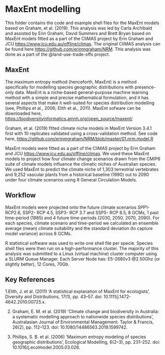 # MaxEnt modelling
This folder contains the code and example shell files for the MaxEnt models based on Graham, et al. (2019). This analysis was led by Carla Archibald and assisted by Erin Graham, David Summers and Brett Bryan based on MaxEnt models fitted as a part of the CliMAS project by Erin Graham and JCU https://www.jcu.edu.au/offline/climas. The original CliMAS analysis can be found here https://github.com/erinmgraham/NRM. This analysis was done as a part of the @land-use-trade-offs project.

## MaxEnt
The maximum entropy method (henceforth, MaxEnt) is a method specifically for modelling species geographic distributions with presence-only data. MaxEnt is a niche-based general-purpose machine learning method with a simple and precise mathematical formulation, and it has several aspects that make it well-suited for species distribution modelling (see, Phillips et al., 2006; Elith et al., 2011). MaxEnt sofware can be downloaded here, https://biodiversityinformatics.amnh.org/open_source/maxent/

Graham, et al. (2019) fitted climate niche models in MaxEnt Version 3.4.1 first with 10 replicates validated using a cross-validation method. See code here, https://github.com/erinmgraham/NRM/blob/master/01.nrm.model.R 

MaxEnt models were fitted as a part of the CliMAS project by Erin Graham and JCU https://www.jcu.edu.au/offline/climas. We used these MaxEnt models to project how four climate change scenarios drawn from the CMIP6 suite of climate models influence the climatic niches of Australian species. We used MaxEnt to predict the climate niche of 1,303 terrestrial vertebrates and 9,252 vascular plants from a historical baseline (1990) out to 2090 under four climate scenarios using 8 General Circulation Models.

## Workflow
MaxEnt models were projected onto the future climate scenarios SPP1-RCP2.6, SSP2- RCP 4.5, SSP3- RCP 3.7 and SSP5- RCP 8.5, 8 GCMs, 1 past time-period (1985) and 4 future time-periods (2030, 2050, 2070, 2090). For each species, climate scenario and time-period we calculated an ensemble average (mean) climate suitability and the standard deviation (to capture model variance) across 8 GCMs. 

R statistical software was used to write one shell file per specie. Species shell files were then run on a high-performance cluster. The majority of this analysis was submitted to a Linux (virtual machine) cluster computer using a SLURM Queue Manager. Each Server Node has: E5-2680v3 @2.50Ghz (or slightly better), 12 Cores, 70Gb.

## Key References
1.Elith, J. et al. (2011) ‘A statistical explanation of MaxEnt for ecologists’, Diversity and Distributions, 17(1), pp. 43–57. doi: 10.1111/j.1472-4642.2010.00725.x.

2. Graham, E. M. et al. (2019) ‘Climate change and biodiversity in Australia: a systematic modelling approach to nationwide species distributions’, Australasian Journal of Environmental Management. Taylor & Francis, 26(2), pp. 112–123. doi: 10.1080/14486563.2019.1599742.

3. Phillips, S. B. et al. (2006) ‘Maximum entropy modeling of species geographic distributions’, Ecological Modelling, 6(2–3), pp. 231–252. doi: 10.1016/j.ecolmodel.2005.03.026.

